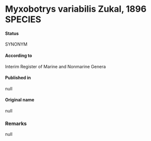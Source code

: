 # Myxobotrys variabilis Zukal, 1896 SPECIES

#### Status
SYNONYM

#### According to
Interim Register of Marine and Nonmarine Genera

#### Published in
null

#### Original name
null

### Remarks
null